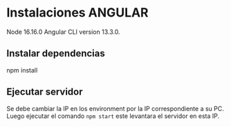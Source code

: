 # Instalaciones ANGULAR

Node 16.16.0
Angular CLI 
version 13.3.0.

## Instalar dependencias

npm install

## Ejecutar servidor

Se debe cambiar la IP en los environment por la IP correspondiente a su PC.
Luego ejecutar el comando `npm start` este levantara el servidor en esta IP.
